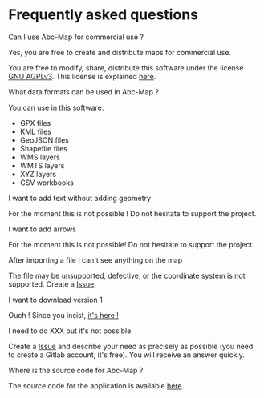 <a name="faq"></a>

# Frequently asked questions

<div class="frequent-question">Can I use Abc-Map for commercial use ?</div>

Yes, you are free to create and distribute maps for commercial use.

You are free to modify, share, distribute this software under the license <a target='_blank' href='https://www.gnu.org/licenses/agpl-3.0.html'>GNU AGPLv3</a>.
This license is explained <a target='_blank' href='https://www.gnu.org/licenses/quick-guide-gplv3.en.html'>here</a>.

<div class="frequent-question">What data formats can be used in Abc-Map ?</div>

You can use in this software:

- GPX files
- KML files
- GeoJSON files
- Shapefile files
- WMS layers
- WMTS layers
- XYZ layers
- CSV workbooks

<div class="frequent-question">I want to add text without adding geometry</div>

For the moment this is not possible ! Do not hesitate to support the project.

<div class="frequent-question">I want to add arrows</div>

For the moment this is not possible! Do not hesitate to support the project.

<div class="frequent-question">After importing a file I can't see anything on the map</div>

The file may be unsupported, defective, or the coordinate system is not supported. Create a <a href="https://gitlab.com/abc-map/abc-map/-/issues" target="_blank">Issue</a>.

<div class="frequent-question">I want to download version 1</div>

Ouch ! Since you insist, <a href="https://sourceforge.net/projects/abc-map/" target="_blank">it's here !</a>

<div class="frequent-question">I need to do XXX but it's not possible</div>

Create a <a href="https://gitlab.com/abc-map/abc-map/-/issues/new?issue" target="_blank">Issue</a> and describe your
need as precisely as possible (you need to create a Gitlab account, it's free). You will receive an answer quickly.

<div class="frequent-question">Where is the source code for Abc-Map ?</div>

The source code for the application is available <a target='_blank' href='https://gitlab.com/abc-map/abc-map'>here</a>.
